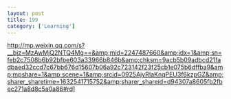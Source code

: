 ```yaml
---
layout: post
title: 199
category: ['Learning']
---
```


http://mp.weixin.qq.com/s?__biz=MzAwMjQ2NTQ4Mg==&amp;mid=2247487660&amp;idx=1&amp;sn=feb2c7508b6b92bfbe603a33966b846b&amp;chksm=9acb5b09adbcd21fadbaed32ccd7c67bb676d15607b06a92c723142f23f25cb1e075b6dffba9&amp;mpshare=1&amp;scene=1&amp;srcid=0925AjyRIaKnqPEU3f6kzpGZ&amp;sharer_sharetime=1632541715752&amp;sharer_shareid=d94307a8605fb2fbec271a8d8c5a0a86#rd]



